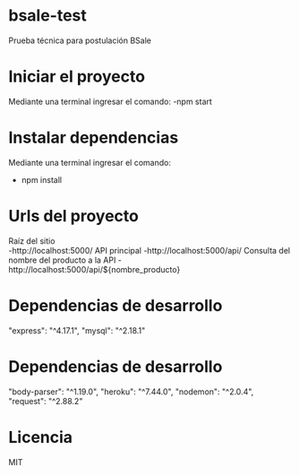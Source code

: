 # bsale-test
Prueba técnica para postulación BSale

# Iniciar el proyecto
Mediante una terminal ingresar el comando:
 -npm start
# Instalar dependencias
  Mediante una terminal ingresar el comando:
   - npm install
# Urls del proyecto
Raíz del sitio  
  -http://localhost:5000/
API principal
  -http://localhost:5000/api/
Consulta del nombre del producto a la API
  -http://localhost:5000/api/${nombre_producto}
# Dependencias de desarrollo
  "express": "^4.17.1",
    "mysql": "^2.18.1"
# Dependencias de desarrollo
  "body-parser": "^1.19.0",
  "heroku": "^7.44.0",
  "nodemon": "^2.0.4",
  "request": "^2.88.2" 
 # Licencia 
  MIT
